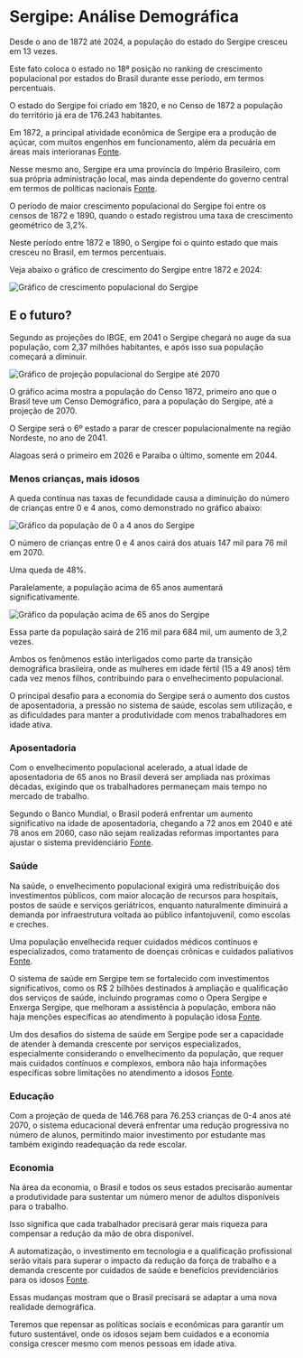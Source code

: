 # Sergipe: Análise Demográfica

Desde o ano de 1872 até 2024, a população do estado do Sergipe cresceu em 13 vezes.

Este fato coloca o estado no 18ª posição no ranking de crescimento populacional por estados do Brasil durante esse período, em termos percentuais.

O estado do Sergipe foi criado em 1820, e no Censo de 1872 a população do território já era de 176.243 habitantes.

Em 1872, a principal atividade econômica de Sergipe era a produção de açúcar, com muitos engenhos em funcionamento, além da pecuária em áreas mais interioranas  [Fonte](https://www.se.gov.br/noticias/governo/sergipe_celebra_200_anos_de_emancipacao_politica).

Nesse mesmo ano, Sergipe era uma província do Império Brasileiro, com sua própria administração local, mas ainda dependente do governo central em termos de políticas nacionais  [Fonte](https://www.econ.puc-rio.br/uploads/adm/trabalhos/files/td584.pdf).

O período de maior crescimento populacional do Sergipe foi entre os censos de 1872 e 1890, quando o estado registrou uma taxa de crescimento geométrico de 3,2%.

Neste período entre 1872 e 1890, o Sergipe foi o quinto estado que mais cresceu no Brasil, em termos percentuais.

Veja abaixo o gráfico de crescimento do Sergipe entre 1872 e 2024:

![Gráfico de crescimento populacional do Sergipe](D:\jornalera-marista\censo-2022\dados\estados\graphs_pop_2024\Sergipe.png)

## E o futuro?

Segundo as projeções do IBGE, em 2041 o Sergipe chegará no auge da sua população, com 2,37 milhões habitantes, e após isso sua população começará a diminuir.

![Gráfico de projeção populacional do Sergipe até 2070](D:\jornalera-marista\censo-2022\dados\estados\graficos_populacao_estados_2070\Sergipe.png)

O gráfico acima mostra a população do Censo 1872, primeiro ano que o Brasil teve um Censo Demográfico, para a população do Sergipe, até a projeção de 2070.

O Sergipe será o 6º estado a parar de crescer populacionalmente na região Nordeste, no ano de 2041.

Alagoas será o primeiro em 2026 e Paraíba o último, somente em 2044.

### Menos crianças, mais idosos

A queda contínua nas taxas de fecundidade causa a diminuição do número de crianças entre 0 e 4 anos, como demonstrado no gráfico abaixo:

![Gráfico da população de 0 a 4 anos do Sergipe](D:\jornalera-marista\censo-2022\dados\estados\populacao_graficos_0_4_anos\estado_Sergipe.png)

O número de crianças entre 0 e 4 anos cairá dos atuais 147 mil para 76 mil em 2070.

Uma queda de 48%.

Paralelamente, a população acima de 65 anos aumentará significativamente.

![Gráfico da população acima de 65 anos do Sergipe](D:\jornalera-marista\censo-2022\dados\estados\populacao_graficos_acima_65\estado_Sergipe_acima_65.png)

Essa parte da população sairá de 216 mil para 684 mil, um aumento de 3,2 vezes.

Ambos os fenômenos estão interligados como parte da transição demográfica brasileira, onde as mulheres em idade fértil (15 a 49 anos) têm cada vez menos filhos, contribuindo para o envelhecimento populacional.

O principal desafio para a economia do Sergipe será o aumento dos custos de aposentadoria, a pressão no sistema de saúde, escolas sem utilização, e as dificuldades para manter a produtividade com menos trabalhadores em idade ativa.

### Aposentadoria

Com o envelhecimento populacional acelerado, a atual idade de aposentadoria de 65 anos no Brasil deverá ser ampliada nas próximas décadas, exigindo que os trabalhadores permaneçam mais tempo no mercado de trabalho.

Segundo o Banco Mundial, o Brasil poderá enfrentar um aumento significativo na idade de aposentadoria, chegando a 72 anos em 2040 e até 78 anos em 2060, caso não sejam realizadas reformas importantes para ajustar o sistema previdenciário [Fonte](https://www.migalhas.com.br/depeso/413353/futuro-da-aposentadoria-no-brasil-preparados-para-trabalhar-ate-78).

### Saúde

Na saúde, o envelhecimento populacional exigirá uma redistribuição dos investimentos públicos, com maior alocação de recursos para hospitais, postos de saúde e serviços geriátricos, enquanto naturalmente diminuirá a demanda por infraestrutura voltada ao público infantojuvenil, como escolas e creches.

Uma população envelhecida requer cuidados médicos contínuos e especializados, como tratamento de doenças crônicas e cuidados paliativos [Fonte](https://institutodelongevidade.org/longevidade-e-saude/envelhecimento-dos-brasileiros).

O sistema de saúde em Sergipe tem se fortalecido com investimentos significativos, como os R$ 2 bilhões destinados à ampliação e qualificação dos serviços de saúde, incluindo programas como o Opera Sergipe e Enxerga Sergipe, que melhoram a assistência à população, embora não haja menções específicas ao atendimento à população idosa [Fonte](https://saude.se.gov.br/investimentos-de-r-2-bilhoes-ampliam-e-qualificam-servicos-da-saude-para-os-sergipanos-em-2024/).

Um dos desafios do sistema de saúde em Sergipe pode ser a capacidade de atender à demanda crescente por serviços especializados, especialmente considerando o envelhecimento da população, que requer mais cuidados contínuos e complexos, embora não haja informações específicas sobre limitações no atendimento a idosos [Fonte](https://www.se.gov.br/noticias/governo/estado_de_sergipe_recebera_r_100_milhoes_em_investimentos_do_governo_federal_voltados_a_saude_e_educacao).

### Educação

Com a projeção de queda de 146.768 para 76.253 crianças de 0-4 anos até 2070, o sistema educacional deverá enfrentar uma redução progressiva no número de alunos, permitindo maior investimento por estudante mas também exigindo readequação da rede escolar.

### Economia

Na área da economia, o Brasil e todos os seus estados precisarão aumentar a produtividade para sustentar um número menor de adultos disponíveis para o trabalho.

Isso significa que cada trabalhador precisará gerar mais riqueza para compensar a redução da mão de obra disponível.

A automatização, o investimento em tecnologia e a qualificação profissional serão vitais para superar o impacto da redução da força de trabalho e a demanda crescente por cuidados de saúde e benefícios previdenciários para os idosos [Fonte](https://talentosenior.com.br/os-impactos-do-envelhecimento-populacional-na-economia-do-brasil-desafios-e-oportunidades).

Essas mudanças mostram que o Brasil precisará se adaptar a uma nova realidade demográfica.

Teremos que repensar as políticas sociais e econômicas para garantir um futuro sustentável, onde os idosos sejam bem cuidados e a economia consiga crescer mesmo com menos pessoas em idade ativa.
